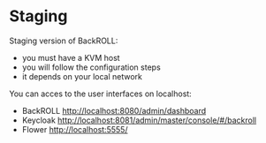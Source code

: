 # Staging

Staging version of BackROLL:
- you must have a KVM host
- you will follow the configuration steps
- it depends on your local network



You can acces to the user interfaces on localhost:
- BackROLL [http://localhost:8080/admin/dashboard](http://localhost:8080/admin/dashboard)
- Keycloak [http://localhost:8081/admin/master/console/#/backroll](http://localhost:8081/admin/master/console/#/backroll)
- Flower [http://localhost:5555/](http://localhost:5555/)
